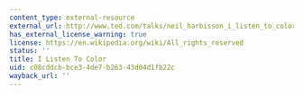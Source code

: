 ```yaml
---
content_type: external-resource
external_url: http://www.ted.com/talks/neil_harbisson_i_listen_to_color.html
has_external_license_warning: true
license: https://en.wikipedia.org/wiki/All_rights_reserved
status: ''
title: I Listen To Color
uid: c08cddcb-bce3-4de7-b263-43d04d1fb22c
wayback_url: ''
---
```

